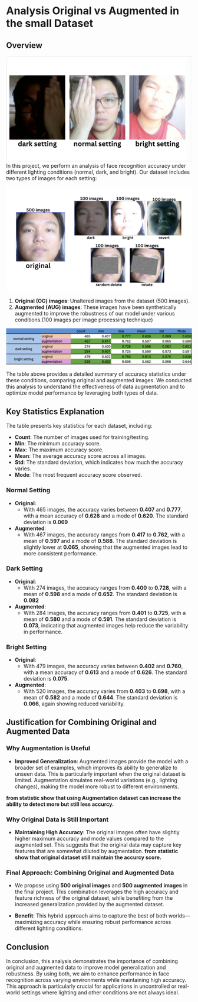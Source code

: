 # Analysis Original vs Augmented in the small Dataset


## Overview

![image](readmeimages/2.png)
In this project, we perform an analysis of face recognition accuracy under different lighting conditions (normal, dark, and bright). Our dataset includes two types of images for each setting:

![image](readmeimages/1.png)
1. **Original (OG) images**: Unaltered images from the dataset (500 images).
2. **Augmented (AUG) images**: These images have been synthetically augmented to improve the robustness of our model under various conditions.(100 images per image processing technique)

![image](readmeimages/summartTable.png)

The table above provides a detailed summary of accuracy statistics under these conditions, comparing original and augmented images. We conducted this analysis to understand the effectiveness of data augmentation and to optimize model performance by leveraging both types of data.

## Key Statistics Explanation

The table presents key statistics for each dataset, including:

- **Count**: The number of images used for training/testing.
- **Min**: The minimum accuracy score.
- **Max**: The maximum accuracy score.
- **Mean**: The average accuracy score across all images.
- **Std**: The standard deviation, which indicates how much the accuracy varies.
- **Mode**: The most frequent accuracy score observed.

### Normal Setting

- **Original**:
  - With 465 images, the accuracy varies between **0.407** and **0.777**, with a mean accuracy of **0.626** and a mode of **0.620**. The standard deviation is **0.069**
- **Augmented**:
  - With 467 images, the accuracy ranges from **0.417** to **0.762**, with a mean of **0.597** and a mode of **0.588**. The standard deviation is slightly lower at **0.065**, showing that the augmented images lead to more consistent performance.

### Dark Setting

- **Original**:
  - With 274 images, the accuracy ranges from **0.400** to **0.728**, with a mean of **0.598** and a mode of **0.652**. The standard deviation is **0.082**
- **Augmented**:
  - With 284 images, the accuracy ranges from **0.401** to **0.725**, with a mean of **0.580** and a mode of **0.591**. The standard deviation is **0.073**, indicating that augmented images help reduce the variability in performance.

### Bright Setting

- **Original**:
  - With 479 images, the accuracy varies between **0.402** and **0.760**, with a mean accuracy of **0.613** and a mode of **0.626**. The standard deviation is **0.075**.
- **Augmented**:
  - With 520 images, the accuracy varies from **0.403** to **0.698**, with a mean of **0.582** and a mode of **0.644**. The standard deviation is **0.066**, again showing reduced variability.

## Justification for Combining Original and Augmented Data

### Why Augmentation is Useful

- **Improved Generalization**: Augmented images provide the model with a broader set of examples, which improves its ability to generalize to unseen data. This is particularly important when the original dataset is limited. Augmentation simulates real-world variations (e.g., lighting changes), making the model more robust to different environments.
  
**from statistic show that using Augmentation dataset can increase the ability to detect more but still less accurcy.** 

### Why Original Data is Still Important

- **Maintaining High Accuracy**: The original images often have slightly higher maximum accuracy and mode values compared to the augmented set. This suggests that the original data may capture key features that are somewhat diluted by augmentation.
**from statistic show that original dataset still maintain the accurcy score.**

### Final Approach: Combining Original and Augmented Data

- We propose using **500 original images** and **500 augmented images** in the final project. This combination leverages the high accuracy and feature richness of the original dataset, while benefiting from the increased generalization provided by the augmented dataset.
  
- **Benefit**: This hybrid approach aims to capture the best of both worlds—maximizing accuracy while ensuring robust performance across different lighting conditions.

## Conclusion

In conclusion, this analysis demonstrates the importance of combining original and augmented data to improve model generalization and robustness. By using both, we aim to enhance performance in face recognition across varying environments while maintaining high accuracy. This approach is particularly crucial for applications in uncontrolled or real-world settings where lighting and other conditions are not always ideal.
